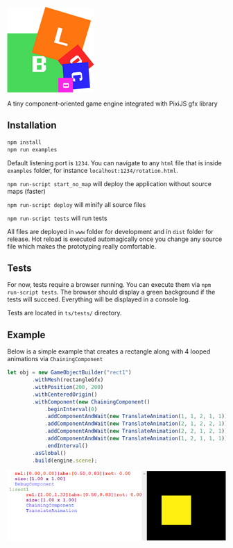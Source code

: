 ![logo](docs/logo.png)

A tiny component-oriented game engine integrated with PixiJS gfx library

## Installation

```bash
npm install
npm run examples
```

Default listening port is `1234`. You can navigate to any `html` file that is inside `examples` folder, for instance `localhost:1234/rotation.html`.

`npm run-script start_no_map` will deploy the application without source maps (faster)

`npm run-script deploy` will minify all source files

`npm run-script tests` will run tests 

All files are deployed in `www` folder for development and in `dist` folder for release. Hot reload is executed automagically once you change any source file which makes the prototyping really comfortable. 

## Tests
For now, tests require a browser running. You can execute them via `npm run-script tests`. The browser should display a green background if the tests will succeed. Everything will be displayed in a console log.

Tests are located in `ts/tests/` directory.


## Example

Below is a simple example that creates a rectangle along with 4 looped animations via `ChainingComponent`

```Typescript
let obj = new GameObjectBuilder("rect1")
		.withMesh(rectangleGfx)
		.withPosition(200, 200)
		.withCenteredOrigin()
		.withComponent(new ChainingComponent()
			.beginInterval(0)
			.addComponentAndWait(new TranslateAnimation(1, 1, 2, 1, 1)))
			.addComponentAndWait(new TranslateAnimation(2, 1, 2, 2, 1)))
			.addComponentAndWait(new TranslateAnimation(2, 2, 1, 2, 1)))
			.addComponentAndWait(new TranslateAnimation(1, 2, 1, 1, 1)))
			.endInterval()
		.asGlobal()
		.build(engine.scene);
```

![example](docs/example.png)